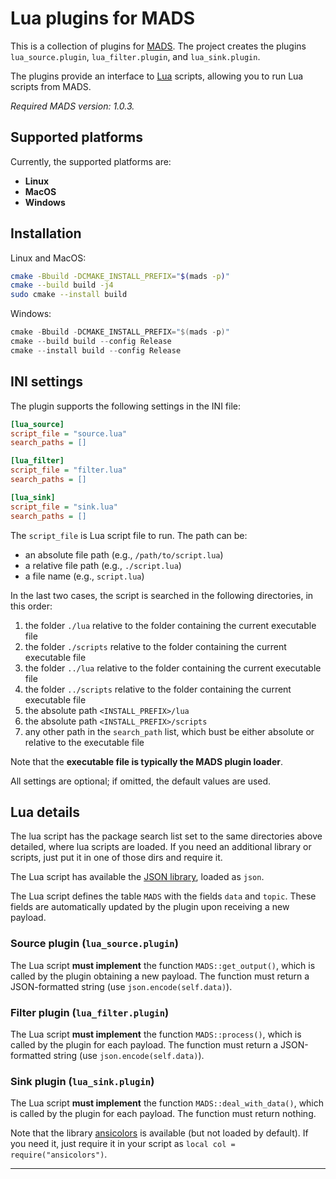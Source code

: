 # Lua plugins for MADS

This is a collection of plugins for [MADS](https://github.com/MADS-NET/MADS). The project creates the plugins `lua_source.plugin`, `lua_filter.plugin`, and `lua_sink.plugin`.

The plugins provide an interface to [Lua](https://lua.org) scripts, allowing you to run Lua scripts from MADS.

*Required MADS version: 1.0.3.*


## Supported platforms

Currently, the supported platforms are:

* **Linux** 
* **MacOS**
* **Windows**


## Installation

Linux and MacOS:

```bash
cmake -Bbuild -DCMAKE_INSTALL_PREFIX="$(mads -p)"
cmake --build build -j4
sudo cmake --install build
```

Windows:

```powershell
cmake -Bbuild -DCMAKE_INSTALL_PREFIX="$(mads -p)"
cmake --build build --config Release
cmake --install build --config Release
```


## INI settings

The plugin supports the following settings in the INI file:

```ini
[lua_source]
script_file = "source.lua"
search_paths = []

[lua_filter]
script_file = "filter.lua"
search_paths = []

[lua_sink]
script_file = "sink.lua"
search_paths = []
```

The `script_file` is Lua script file to run. The path can be:

* an absolute file path (e.g., `/path/to/script.lua`)
* a relative file path (e.g., `./script.lua`)
* a file name (e.g., `script.lua`)

In the last two cases, the script is searched in the following directories, in this order:

1. the folder `./lua` relative to the folder containing the current executable file
2. the folder `./scripts` relative to the folder containing the current executable file
3. the folder `../lua` relative to the folder containing the current executable file
4. the folder `../scripts` relative to the folder containing the current executable file
5. the absolute path `<INSTALL_PREFIX>/lua`
6. the absolute path `<INSTALL_PREFIX>/scripts`
7. any other path in the `search_path` list, which bust be either absolute or relative to the executable file

Note that the **executable file is typically the MADS plugin loader**.

All settings are optional; if omitted, the default values are used.


## Lua details

The lua script has the package search list set to the same directories above detailed, where lua scripts are loaded. If you need an additional library or scripts, just put it in one of those dirs and require it.

The Lua script has available the [JSON library](https://github.com/rxi/json.lua), loaded as `json`.

The Lua script defines the table `MADS` with the fields `data` and `topic`. These fields are automatically updated by the plugin upon receiving a new payload.

### Source plugin (`lua_source.plugin`)

The Lua script **must implement** the function `MADS::get_output()`, which is called by the plugin obtaining a new payload. The function must return a JSON-formatted string (use `json.encode(self.data)`).

### Filter plugin (`lua_filter.plugin`)

The Lua script **must implement** the function `MADS::process()`, which is called by the plugin for each payload. The function must return a JSON-formatted string (use `json.encode(self.data)`).

### Sink plugin (`lua_sink.plugin`)

The Lua script **must implement** the function `MADS::deal_with_data()`, which is called by the plugin for each payload. The function must return nothing.

Note that the library [ansicolors](https://github.com/kikito/ansicolors.lua) is available (but not loaded by default). If you need it, just require it in your script as `local col = require("ansicolors")`.


---